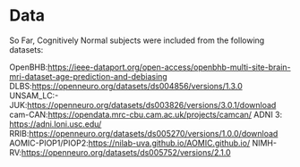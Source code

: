 # Data
So Far, Cognitively Normal subjects were included from the following datasets:

OpenBHB:https://ieee-dataport.org/open-access/openbhb-multi-site-brain-mri-dataset-age-prediction-and-debiasing
DLBS:https://openneuro.org/datasets/ds004856/versions/1.3.0
UNSAM_LC:-
JUK:https://openneuro.org/datasets/ds003826/versions/3.0.1/download 
cam-CAN:https://opendata.mrc-cbu.cam.ac.uk/projects/camcan/
ADNI 3: https://adni.loni.usc.edu/
RRIB:https://openneuro.org/datasets/ds005270/versions/1.0.0/download
AOMIC-PIOP1/PIOP2:https://nilab-uva.github.io/AOMIC.github.io/
NIMH-RV:https://openneuro.org/datasets/ds005752/versions/2.1.0